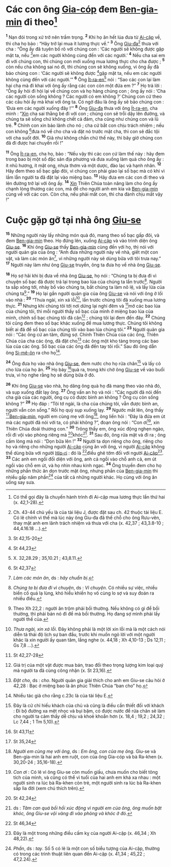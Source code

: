 # Các con ông [Gia-cóp]() đem [Ben-gia-min]() đi theo[^1]
<sup><b>1</b></sup> Nạn đói trong xứ trở nên trầm trọng. <sup><b>2</b></sup> Khi họ ăn hết lúa đưa từ [Ai-cập]() về, thì cha họ bảo : “Hãy trở lại mua ít lương thực về.” <sup><b>3</b></sup> Ông [Giu-đa]()[^2] thưa với cha : “Ông ấy đã tuyên bố rõ với chúng con : ‘Các người sẽ không được gặp mặt ta, nếu [^1*]em các người không cùng đến với các người.’ <sup><b>4</b></sup> Nếu cha sai em đi với chúng con, thì chúng con mới xuống mua lương thực cho cha được ; <sup><b>5</b></sup> còn nếu cha không sai nó đi, thì chúng con sẽ không xuống, vì ông ấy đã bảo chúng con : ‘Các người sẽ không được [^2*]gặp mặt ta, nếu em các người không cùng đến với các người.’” <sup><b>6</b></sup> Ông [Ít-ra-en]()[^3] nói : “Sao các con lại làm hại cha mà đi khai với ông ấy rằng các con còn một đứa em ?” <sup><b>7</b></sup> Họ trả lời : “Ông ấy hỏi đi hỏi lại về chúng con và họ hàng chúng con ; ông ấy nói : ‘Cha các người còn sống không ? Các người có em không ?’ Chúng con cứ theo các câu hỏi ấy mà khai với ông ta. Có ngờ đâu là ông ấy sẽ bảo chúng con : ‘Đưa em các người xuống đây !’” <sup><b>8</b></sup> Ông [Giu-đa]() thưa với ông [Ít-ra-en](), cha mình : “[Xin]() cha sai thằng bé đi với con ; chúng con sẽ trỗi dậy lên đường, và chúng ta sẽ sống chứ không chết cả đám, cha cũng như chúng con và lũ trẻ. <sup><b>9</b></sup> Chính con xin bảo lãnh cho nó ; cha cứ bắt con chịu trách nhiệm ; nếu con không [^3*]đưa nó về cho cha và đặt nó trước mặt cha, thì con sẽ đắc tội với cha suốt đời. <sup><b>10</b></sup> Giả như không chần chừ thế này, thì bây giờ chúng con đã đi được hai chuyến rồi !”

<sup><b>11</b></sup> Ông [Ít-ra-en](), cha họ, bảo : “Nếu vậy thì các con cứ làm thế này : hãy đem trong bao bị một số đặc sản địa phương và đưa xuống làm quà cho ông ấy : ít nhũ hương, ít mật ong, nhựa thơm và một dược, đào lạc và hạnh nhân. <sup><b>12</b></sup> Hãy đem theo số bạc gấp đôi, vì chúng con phải giao lại số bạc mà có khi vì lầm lẫn người ta đã đặt lại vào miệng bao. <sup><b>13</b></sup> Hãy đưa em các con đi theo và lên đường trở lại với ông ấy. <sup><b>14</b></sup> [Xin]() Thiên Chúa toàn năng làm cho ông ấy chạnh lòng thương các con, mà để cho người anh em kia và [Ben-gia-min]() cùng về với các con. Còn cha, nếu phải mất con, thì cha đành chịu mất vậy !”


# Cuộc gặp gỡ tại nhà ông [Giu-se]()
<sup><b>15</b></sup> Những người này lấy những món quà đó, mang theo số bạc gấp đôi, và đem [Ben-gia-min]() theo. Họ đứng lên, xuống [Ai-cập]() và vào trình diện ông [Giu-se](). <sup><b>16</b></sup> Khi ông [Giu-se]() thấy [Ben-gia-min]() cùng đến với họ, thì nói với người quản gia của ông : “Anh đưa những người này về nhà, giết một con vật, và làm các món ăn[^4], vì những người này sẽ dùng bữa với tôi trưa nay.” <sup><b>17</b></sup> Người này làm như ông [Giu-se]() truyền, ông ta đưa họ về nhà ông [Giu-se]().

<sup><b>18</b></sup> Họ sợ hãi khi bị đưa về nhà ông [Giu-se](), họ nói : “Chúng ta bị đưa đi vì chuyện số bạc đã được trả lại trong bao lúa của chúng ta lần trước[^5]. Người ta sắp xông tới, nhảy bổ vào chúng ta, bắt chúng ta làm nô lệ, và lấy lừa của chúng ta[^6].” <sup><b>19</b></sup> Họ lại gần người quản gia của ông [Giu-se]() và nói với ông ở lối vào nhà : <sup><b>20</b></sup> “Thưa ngài, xin xá lỗi[^7], lần trước chúng tôi đã xuống mua lương thực. <sup><b>21</b></sup> Nhưng khi chúng tôi tới nơi dừng lại nghỉ đêm và [^4*]mở các bao lúa của chúng tôi, thì mỗi người thấy số bạc của mình ở miệng bao lúa của mình, chính số bạc chúng tôi đã cân[^8] ; chúng tôi lại đem đến đây. <sup><b>22</b></sup> Chúng tôi cũng đem theo số bạc khác xuống để mua lương thực. Chúng tôi không biết ai đã để số bạc của chúng tôi vào bao lúa chúng tôi.” <sup><b>23</b></sup> Người quản gia nói : “Các ông cứ an tâm, đừng sợ. Chính Thiên Chúa của các ông, Thiên Chúa của cha các ông, đã đặt cho[^9] các ông một kho tàng trong các bao lúa của các ông. Số bạc của các ông đã đến tay tôi rồi.” Sau đó ông dẫn ông [Si-mê-ôn]() ra cho họ[^10].

<sup><b>24</b></sup> Ông đưa họ vào nhà ông [Giu-se](), đem nước cho họ rửa chân[^11] và lấy cỏ cho lừa của họ ăn. <sup><b>25</b></sup> Họ bày [^5*]quà ra, trong khi chờ ông [Giu-se]() về vào buổi trưa, vì họ nghe rằng họ sẽ dùng bữa ở đó.

<sup><b>26</b></sup> Khi ông [Giu-se]() vào nhà, họ dâng ông quà họ đã mang theo vào nhà đó, và sụp xuống đất lạy ông. <sup><b>27</b></sup> Ông vấn an họ và nói : “Các người đã nói đến cha già của các người, ông cụ có được bình an không ? Ông cụ còn sống không ?” <sup><b>28</b></sup> Họ đáp : “Tôi tớ ngài, là cha của chúng tôi, vẫn được bình an, người vẫn còn sống.” Rồi họ quỳ sụp xuống lạy. <sup><b>29</b></sup> Ngước mắt lên, ông thấy [^6*][Ben-gia-min](), người em cùng mẹ với ông[^12], ông liền hỏi : “Đây là đứa em út mà các người đã nói với ta, có phải không ?”, đoạn ông nói : “Con ơi[^13], xin Thiên Chúa đoái thương con.” <sup><b>30</b></sup> Trông thấy em, ông xúc động nghẹn ngào, rồi đi vội vào phòng riêng mà [^7*]khóc[^14]. <sup><b>31</b></sup> Sau đó, ông rửa mặt và đi ra ; ông cầm lòng mà nói : “Dọn bữa lên !” <sup><b>32</b></sup> Người ta dọn riêng cho ông, riêng cho họ và riêng cho những người [Ai-cập]() cùng ăn với ông, vì người [Ai-cập]() không thể dùng bữa với người [Híp-ri]() : đó là [^8*]điều ghê tởm đối với người [Ai-cập]()[^15]. <sup><b>33</b></sup> Các anh em ngồi đối diện với ông, anh cả ngồi vào chỗ anh cả, em út ngồi vào chỗ em út, và họ nhìn nhau kinh ngạc. <sup><b>34</b></sup> Ông truyền đem cho họ những phần thức ăn dọn trước mặt ông, nhưng phần của [Ben-gia-min]() thì nhiều gấp năm phần[^16] của tất cả những người khác. Họ cùng với ông ăn uống say sưa.

[^1]: Có thể gọi đây là chuyến hành trình đi Ai-cập mua lương thực lần thứ hai (x. 42,1-28).
[^2]: Ch. 43-44 chủ yếu là của tài liệu J, được đặt sau ch. 42 thuộc tài liệu E. Có lẽ chính vì thế mà lúc này ông Giu-đa đã thế chỗ cho ông Rưu-vên, thay mặt anh em lãnh trách nhiệm và thưa với cha (x. 42,37 ; 43,3.8-10 ; 44,4.16.18 ...).
[^3]: X. 32,28.29 ; 35,10.21 ; 43,8.11.
[^4]: *Làm các món ăn*, ds : *hãy chuẩn bị*.
[^5]: *Chúng ta bị đưa đi vì chuyện*, ds : *Vì chuyện*. Có nhiều sự việc, nhiều biến cố quá lạ lùng, khó hiểu khiến họ vô cùng lo sợ và suy đoán ra nhiều điều.
[^6]: Theo Xh 22,2 : người ăn trộm phải bồi thường. Nếu không có gì để bồi thường, thì phải bán nó đi để mà bồi thường. Họ đang sợ mình phải lấy người thế của.
[^7]: *Thưa ngài, xin xá lỗi*. Đây không phải là một lời xin lỗi mà là một cách nói diễn tả thái độ lịch sự ban đầu, trước khi muốn ngỏ lời với một người khác là xin người ấy quan tâm, lắng nghe (x. 44,18 ; Xh 4,10-13 ; Ds 12,11 ; Gs 7,8 ...).
[^8]: Giá trị của một vật được mua bán, trao đổi theo trọng lượng kim loại quý mà người ta đã cùng công nhận (x. St 23,16).
[^9]: *Đặt cho*, ds : *cho*. Người quản gia giải thích cho anh em Giu-se câu hỏi ở 42,28 : Bạc ở miệng bao là ân phúc Thiên Chúa “ban cho” họ.
[^10]: Nhiều tác giả cho rằng c.23c là của tài liệu E.
[^11]: Đây là cử chỉ hiếu khách của chủ và cũng là điều cần thiết đối với khách : Đi bộ đường xa mệt nhọc và bụi bặm, có được nước để rửa chân sẽ làm cho người ta cảm thấy dễ chịu và khoẻ khoắn hơn (x. 18,4 ; 19,2 ; 24,32 ; Lc 7,44 ; 1 Tm 5,10).
[^12]: *Người em cùng mẹ với ông*, ds : *Em ông, con của mẹ ông*. Giu-se và Ben-gia-min là hai anh em ruột, con của ông Gia-cóp và bà Ra-khen (x. 30,20-24 ; 35,16-18).
[^13]: *Con ơi* : Có lẽ vì ông Giu-se còn muốn giấu, chưa muốn cho biết tông tích của mình, và cũng có thể vì tuổi của hai anh em khá xa nhau : một người sinh ra lúc bà Ra-khen còn trẻ, một người sinh ra lúc bà Ra-khen sắp lìa đời (xem chú thích trên).
[^14]: ds : *Tâm can quá bồi hồi xúc động vì người em của ông, ông muốn bật khóc, ông Giu-se vội vàng đi vào phòng và khóc ở đó*.
[^15]: Đây là một trong những điều cấm kỵ của người Ai-cập (x. 46,34 ; Xh 48,22).
[^16]: *Phần*, ds : *tay*. Số 5 có lẽ là một con số biểu tượng của Ai-cập, thường có trong các trình thuật liên quan đến Ai-cập (x. 41,34 ; 45,22 ; 47,2.24).
[^1*]: St 42,15-20
[^2*]: St 44,23
[^3*]: St 42,37
[^4*]: St 42,27-28
[^5*]: St 43,11
[^6*]: St 35,24
[^7*]: St 42,24
[^8*]: St 46,34